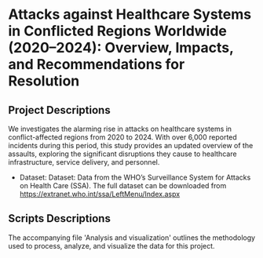 # Attacks against Healthcare Systems in Conflicted Regions Worldwide (2020–2024): Overview, Impacts, and Recommendations for Resolution

## Project Descriptions
We investigates the alarming rise in attacks on healthcare systems in conflict-affected regions from 2020 to 2024. With over 6,000 reported incidents during this period, this study provides an updated overview of the assaults, exploring the significant disruptions they cause to healthcare infrastructure, service delivery, and personnel.

- Dataset: Dataset: Data from the WHO’s Surveillance System for Attacks on Health Care (SSA). The full dataset can be downloaded from https://extranet.who.int/ssa/LeftMenu/Index.aspx

## Scripts Descriptions
The accompanying file 'Analysis and visualization' outlines the methodology used to process, analyze, and visualize the data for this project.
